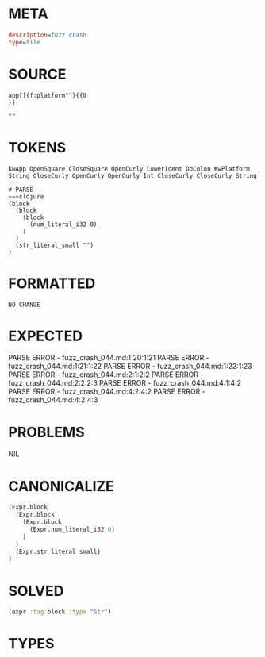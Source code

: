 # META
~~~ini
description=fuzz crash
type=file
~~~
# SOURCE
~~~roc
app[]{f:platform""}{{0
}}

""
~~~
# TOKENS
~~~text
KwApp OpenSquare CloseSquare OpenCurly LowerIdent OpColon KwPlatform String CloseCurly OpenCurly OpenCurly Int CloseCurly CloseCurly String ~~~
# PARSE
~~~clojure
(block
  (block
    (block
      (num_literal_i32 0)
    )
  )
  (str_literal_small "")
)
~~~
# FORMATTED
~~~roc
NO CHANGE
~~~
# EXPECTED
PARSE ERROR - fuzz_crash_044.md:1:20:1:21
PARSE ERROR - fuzz_crash_044.md:1:21:1:22
PARSE ERROR - fuzz_crash_044.md:1:22:1:23
PARSE ERROR - fuzz_crash_044.md:2:1:2:2
PARSE ERROR - fuzz_crash_044.md:2:2:2:3
PARSE ERROR - fuzz_crash_044.md:4:1:4:2
PARSE ERROR - fuzz_crash_044.md:4:2:4:2
PARSE ERROR - fuzz_crash_044.md:4:2:4:3
# PROBLEMS
NIL
# CANONICALIZE
~~~clojure
(Expr.block
  (Expr.block
    (Expr.block
      (Expr.num_literal_i32 0)
    )
  )
  (Expr.str_literal_small)
)
~~~
# SOLVED
~~~clojure
(expr :tag block :type "Str")
~~~
# TYPES
~~~roc
~~~
